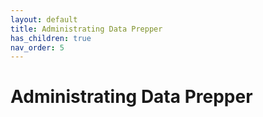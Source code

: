 ```yaml
---
layout: default
title: Administrating Data Prepper
has_children: true
nav_order: 5
---
```


# Administrating Data Prepper